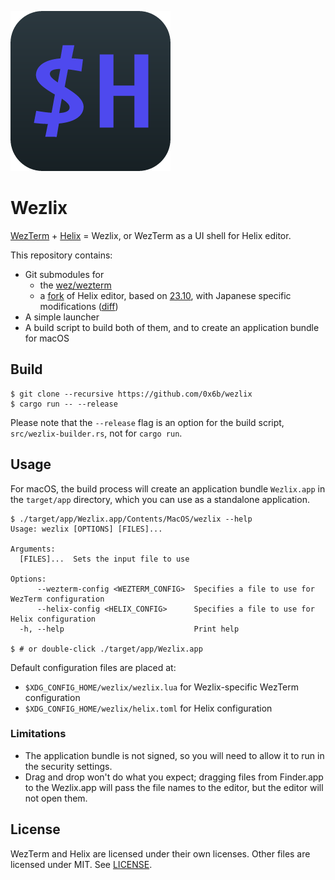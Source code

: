 ![logo](resources/icon_256x256.png)

# Wezlix

[WezTerm](https://wezfurlong.org/wezterm/) + [Helix](https://helix-editor.com/) = Wezlix, or WezTerm as a UI shell for Helix editor.

This repository contains:

- Git submodules for
  - the [wez/wezterm](https://github.com/wez/wezterm/)
  - a [fork](https://github.com/0x6b/helix) of Helix editor, based on [23.10](https://github.com/helix-editor/helix/releases/tag/23.10), with Japanese specific modifications ([diff](https://github.com/helix-editor/helix/compare/23.10...0x6b:helix:japanese-word-boundary))
- A simple launcher
- A build script to build both of them, and to create an application bundle for macOS

## Build

```
$ git clone --recursive https://github.com/0x6b/wezlix
$ cargo run -- --release
```

Please note that the `--release` flag is an option for the build script, `src/wezlix-builder.rs`, not for `cargo run`.

## Usage

For macOS, the build process will create an application bundle `Wezlix.app` in the `target/app` directory, which you can use as a standalone application.

```console
$ ./target/app/Wezlix.app/Contents/MacOS/wezlix --help
Usage: wezlix [OPTIONS] [FILES]...

Arguments:
  [FILES]...  Sets the input file to use

Options:
      --wezterm-config <WEZTERM_CONFIG>  Specifies a file to use for WezTerm configuration
      --helix-config <HELIX_CONFIG>      Specifies a file to use for Helix configuration
  -h, --help                             Print help

$ # or double-click ./target/app/Wezlix.app
```

Default configuration files are placed at:

- `$XDG_CONFIG_HOME/wezlix/wezlix.lua` for Wezlix-specific WezTerm configuration
- `$XDG_CONFIG_HOME/wezlix/helix.toml` for Helix configuration

### Limitations

- The application bundle is not signed, so you will need to allow it to run in the security settings.
- Drag and drop won't do what you expect; dragging files from Finder.app to the Wezlix.app will pass the file names to the editor, but the editor will not open them.

## License

WezTerm and Helix are licensed under their own licenses. Other files are licensed under MIT. See [LICENSE](LICENSE).
